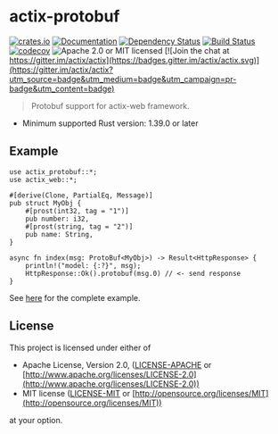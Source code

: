 # actix-protobuf

[![crates.io](https://img.shields.io/crates/v/actix-protobuf)](https://crates.io/crates/actix-protobuf)
[![Documentation](https://docs.rs/actix-protobuf/badge.svg)](https://docs.rs/actix-protobuf)
[![Dependency Status](https://deps.rs/crate/actix-protobuf/0.5.0/status.svg)](https://deps.rs/crate/actix-protobuf/0.5.0)
[![Build Status](https://travis-ci.org/actix/actix-protobuf.svg?branch=master)](https://travis-ci.org/actix/actix-protobuf)
[![codecov](https://codecov.io/gh/actix/actix-protobuf/branch/master/graph/badge.svg)](https://codecov.io/gh/actix/actix-protobuf)
![Apache 2.0 or MIT licensed](https://img.shields.io/crates/l/actix-protobuf)
[![Join the chat at https://gitter.im/actix/actix](https://badges.gitter.im/actix/actix.svg)](https://gitter.im/actix/actix?utm_source=badge&utm_medium=badge&utm_campaign=pr-badge&utm_content=badge)

> Protobuf support for actix-web framework.

* Minimum supported Rust version: 1.39.0 or later

## Example

```rust,ignore
use actix_protobuf::*;
use actix_web::*;

#[derive(Clone, PartialEq, Message)]
pub struct MyObj {
    #[prost(int32, tag = "1")]
    pub number: i32,
    #[prost(string, tag = "2")]
    pub name: String,
}

async fn index(msg: ProtoBuf<MyObj>) -> Result<HttpResponse> {
    println!("model: {:?}", msg);
    HttpResponse::Ok().protobuf(msg.0) // <- send response
}
```

See [here](https://github.com/actix/actix-protobuf/tree/master/examples/prost-example) for the complete example.

## License

This project is licensed under either of

* Apache License, Version 2.0, ([LICENSE-APACHE](LICENSE-APACHE) or [http://www.apache.org/licenses/LICENSE-2.0](http://www.apache.org/licenses/LICENSE-2.0))
* MIT license ([LICENSE-MIT](LICENSE-MIT) or [http://opensource.org/licenses/MIT](http://opensource.org/licenses/MIT))

at your option.

